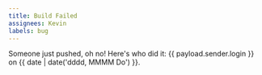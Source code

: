 ```yaml
---
title: Build Failed
assignees: Kevin
labels: bug
---
```

Someone just pushed, oh no! Here's who did it: {{ payload.sender.login }} on {{ date | date('dddd, MMMM Do') }}.
